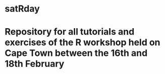 # satRday

# Repository for all tutorials and exercises of the R workshop held on Cape Town between the 16th and 18th February
